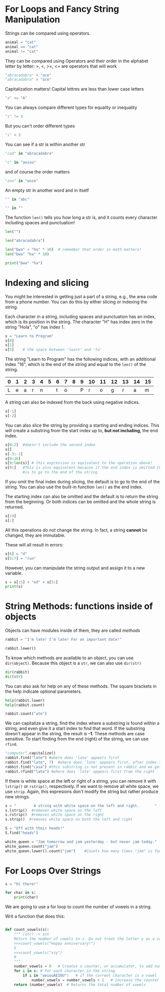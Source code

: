 # For Loops and Fancy String Manipulation  

Strings can be compared using operators.

```python
animal = "cat"
animal == "cat"
animal != "cat"
```
They can be compared using Operators and their order in the alphabet letter by letter: >, <, >=, <= are operators that will work

```python
"abracadabra" < "ace"
"abracadabra" > "ace"
```

Capitalization matters! Capital lettres are less than lower case letters

```python
"a" <= "A"
```

You can always compare different types for equality or inequality

```python
"s" != 3
```

But you can't order different types

```python
"s" < 3
```

You can see if a str is within another str

```python
"cad" in "abracadabra"

"c" in "aeiou"
```

and of course the order matters

```python
"zoo" in "ooze"
```

An empty str in another word and in itself

```python
"" in "abc"

"" in ""
```

The function `len()` tells you how long a str is, and it counts every character including spaces and punctuation!

```python
len("")

len("abracadabra")

len("bwa" + "ha" * 10)  # remember that order in math matters!
len("bwa" "ha" * 10)

print("bwa" "ha")
```

# Indexing and slicing

You might be interested in getting just a part of a string, e.g., the area code from a
phone number. You can do this by either slicing or indexing the string.

Each character in a string, including spaces and punctuation has an index, which is its position in the string. The character
"H" has index zero in the string "Hola", "o" has index 1.

```python
s = "Learn to Program"
s[0]
s[1]
s[5]    # the space between 'learn' and 'to'
```
The string "Learn to Program" has the following indices, with an additional index "16", which is the end of the string and equal to the `len()` of the string.

|0|1|2|3|4|5|6|7|8|9|10|11|12|13|14|15|
|---|---|---|---|---|---|---|---|---|---|---|---|---|---|---|---|
|L|e|a|r|n| |t|o| |P|r|o|g|r|a|m|

A string can also be indexed from the back using negative indices.

```python
s[-1]
s[-2]
```

You can also slice the string by providing a starting and ending indices. This will create a substring from the start index
up to, **but not including**, the end index.

```python
s[0:2]  #doesn't include the second index
s[]
s[-3:-1]
s[9:16]
s[9:len(s)] # this expression is equivalent to the operation above!
s[9:]   #This is also equivalent because if the end index is omitted the default
        #is to go to the end of the string
```

If you omit the final index during slicing, the default is to go to the end of the string.
You can also use the built-in function `len()` as the end index.

The starting index can also be omitted and the default is to return the string from the beginning.
Or both indices can be omitted and the whole string is returned.

```python
s[:9]
s[:]
```

All this operations *do not* change the string. In fact, a string **cannot** be changed, they are immutable.

These will all result in errors:

```python
s[6] = "d"
s[5:7] = "run"
```
However, you can manipulate the string output and assign it to a new variable.

```python
s = s[:5] + "ed" + s[5:]
print(s)
```

# String Methods: functions inside of objects

Objects can have modules inside of them, they are called *methods*

```python
rabbit = "I'm late! I'm late! For an important date!"

rabbit.lower()
```

To know which methods are available to an object, you can use `dir(object)`. Because this object is a `str`, we can also use `dir(str)`

```python
dir(rabbit)
dir(str)
```

You can also ask for help on any of these methods. The square brackets in the help indicate optional parameters.

```python
help(rabbit.lower)
help(rabbit.count)

rabbit.count("ate")
```

We can capitalize a string, find the index where a substring is found within a string, and even give it
a start index to find that word. If the substring doesn't appear in the string, the result is **-1**.
These methods are case sensitive. To start finding from the end (right) of the string, we can use `rfind`.

```python
"computer".capitalize()
rabbit.find("late") #where does 'late' appears first
rabbit.find("late", 7)  #where does 'late' appears first, after index 7
rabbit.find("casa") #this substring is not present in rabbit and we get -1 as a result.
rabbit.rfind("late") #where does 'late' appears first from the right
```

If there is white space at the left or right of a string, you can remove it with `lstrip()` or `rstrip()`, respectively.
If we want to remove all white space, we use `strip`. Again, this expresions don't modify the string but rather produce new strings.

```python
s = "        A string with white space on the left and right.       "
s.lstrip()  #removes white space on the left
s.rstrip()  #removes white space on the right
s.strip()  #removes white space on both the left and right
```

```python
S = "Off with their heads!"
S.find("heads")

white_queen = "Jam tomorrow and jam yesterday - but never jam today."
white_queen.count("jam")
white_queen.lower().count("jam")    #Counts how many times "jam" is found ignoring letter case.
```

# For Loops Over Strings

```python
s = "Hi there!"

for char in s:
    print(char)
```

We are going to use a for loop to count the number of vowels in a string.

Writ a function that does this:

```python

def count_vowels(s):
    """ (str) -> int
    Return the number of vowels in s. Do not treat the letter y as a vowel.
    >>>count_vowels("Happy anniversary!")
    5
    >>>count_vowels("xzy")
    0
    """
    number_vowels = 0   # Creates a counter, or accumulator, to add number of vowels
    for i in s: # For each character in the string
        if i in "aeiouAEIOU":   # if the current character is a vowel
            number_vowels = number_vowels + 1   # increase the counter by one
    return (number_vowels)  # Returns the total number of vowels

```
